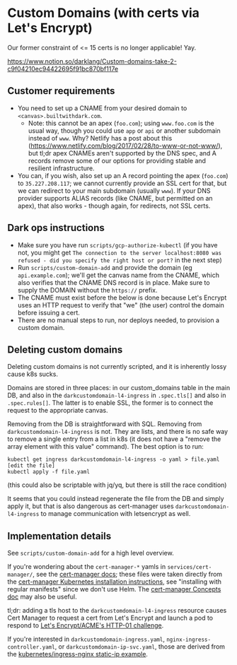 # Custom Domains (with certs via Let's Encrypt)

Our former constraint of <= 15 certs is no longer applicable! Yay.

https://www.notion.so/darklang/Custom-domains-take-2-c9f04210ec94422695f91bc870bf117e

## Customer requirements

- You need to set up a CNAME from your desired domain to
  `<canvas>.builtwithdark.com`.
  - Note: this cannot be an apex (`foo.com`); using `www.foo.com` is the usual
    way, though you could use `app` or `api` or another subdomain instead of
    `www`. Why? Netlify has a post about this
    (https://www.netlify.com/blog/2017/02/28/to-www-or-not-www/), but tl;dr apex
    CNAMEs aren't supported by the DNS spec, and A records remove some of our
    options for providing stable and resilient infrastructure.
- You can, if you wish, also set up an A record pointing the apex (`foo.com`) to
  `35.227.208.117`; we cannot currently provide an SSL cert for that, but we can
  redirect to your main subdomain (usually `www`). If your DNS provider supports
  ALIAS records (like CNAME, but permitted on an apex), that also works - though
  again, for redirects, not SSL certs.

## Dark ops instructions

- Make sure you have run `scripts/gcp-authorize-kubectl` (if you have not, you might get `The connection to the server localhost:8080 was refused - did you specify the right host or port?` in the next step)
- Run `scripts/custom-domain-add` and provide the domain (eg `api.example.com`); we'll get the canvas
  name from the CNAME, which also verifies that the CNAME DNS record is in
  place.
  Make sure to supply the DOMAIN without the `https://` prefix.
- The CNAME must exist before the below is done because Let's Encrypt uses an
  HTTP request to verify that "we" (the user) control the domain before issuing
  a cert.
- There are no manual steps to run, nor deploys needed, to provision
  a custom domain.

## Deleting custom domains

Deleting custom domains is not currently scripted, and it is inherently lossy cause k8s sucks.

Domains are stored in three places: in our custom_domains table in the main DB,
and also in the `darkcustomdomain-l4-ingress` in `.spec.tls[]` and also in
`.spec.rules[]`. The latter is to enable SSL, the former is to connect the
request to the appropriate canvas.

Removing from the DB is straightforward with SQL. Removing from
`darkcustomdomain-l4-ingress` is not. They are lists, and there is no safe way
to remove a single entry from a list in k8s (it does not have a "remove the array element with this value" command). The best option is to run:

```
kubectl get ingress darkcustomdomain-l4-ingress -o yaml > file.yaml
[edit the file]
kubectl apply -f file.yaml
```

(this could also be scriptable with jq/yq, but there is still the race condition)

It seems that you could instead regenerate the file from the DB and simply
apply it, but that is also dangerous as cert-manager uses
`darkcustomdomain-l4-ingress` to manage communication with letsencrypt as well.

## Implementation details

See `scripts/custom-domain-add` for a high level overview.

If you're wondering about the `cert-manager-*` yamls in
`services/cert-manager/`, see the [cert-manager
docs](https://cert-manager.io/docs/); these files were taken directly from the
[cert-manager Kubernetes installation
instructions](https://cert-manager.io/docs/installation/kubernetes/), see
"installing with regular manifests" since we don't use Helm. The [cert-manager
Concepts doc](https://cert-manager.io/docs/concepts/) may also be useful.

tl;dr: adding a tls host to the `darkcustomdomain-l4-ingress` resource causes
Cert Manager to request a cert from Let's Encrypt and launch a pod to respond to
[Let's Encrypt/ACME's HTTP-01 challenge](https://letsencrypt.org/docs/challenge-types/).

If you're interested in `darkcustomdomain-ingress.yaml`,
`nginx-ingress-controller.yaml`, or `darkcustomdomain-ip-svc.yaml`, those are
derived from the [kubernetes/ingress-nginx static-ip
example](https://github.com/kubernetes/ingress-nginx/tree/master/docs/examples/static-ip).
